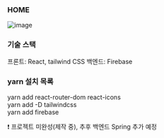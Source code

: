 ### HOME
![image](https://github.com/So-Myoung/react-cafe-app/assets/99127970/c706b696-6090-405c-ae68-a8519e4db42c)

### 기술 스택
프론트: React, tailwind CSS
백엔드: Firebase

### yarn 설치 목록
yarn add react-router-dom react-icons<br>
yarn add -D tailwindcss<br>
yarn add firebase

❗ 프로젝트 미완성(제작 중), 추후 백엔드 Spring 추가 예정
